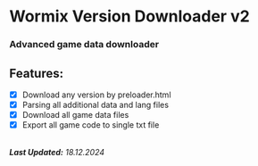 # Wormix Version Downloader v2

### Advanced game data downloader

## Features:

- [x] Download any version by preloader.html
- [x] Parsing all additional data and lang files
- [x] Download all game data files
- [x] Export all game code to single txt file
<br></br>

**_Last Updated:_** *18.12.2024*
